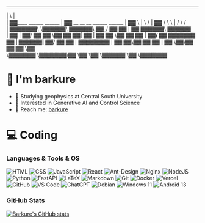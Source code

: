  __                         __
|  \                       |  \
| ▓▓____   ______   ______ | ▓▓   __ __    __  ______   ______
| ▓▓    \ |      \ /      \| ▓▓  /  \  \  |  \/      \ /      \
| ▓▓▓▓▓▓▓\ \▓▓▓▓▓▓\  ▓▓▓▓▓▓\ ▓▓_/  ▓▓ ▓▓  | ▓▓  ▓▓▓▓▓▓\  ▓▓▓▓▓▓\
| ▓▓  | ▓▓/      ▓▓ ▓▓   \▓▓ ▓▓   ▓▓| ▓▓  | ▓▓ ▓▓   \▓▓ ▓▓    ▓▓
| ▓▓__/ ▓▓  ▓▓▓▓▓▓▓ ▓▓     | ▓▓▓▓▓▓\| ▓▓__/ ▓▓ ▓▓     | ▓▓▓▓▓▓▓▓
| ▓▓    ▓▓\▓▓    ▓▓ ▓▓     | ▓▓  \▓▓\\▓▓    ▓▓ ▓▓      \▓▓     \
 \▓▓▓▓▓▓▓  \▓▓▓▓▓▓▓\▓▓      \▓▓   \▓▓ \▓▓▓▓▓▓ \▓▓       \▓▓▓▓▓▓▓

# 👋 I'm barkure
- 🏫 Studying geophysics at Central South University
- 🤖 Interested in Generative AI and Control Science
- 🥰 Reach me: [barkure](https://barku.re)
# 💻 Coding
### Languages & Tools & OS
![HTML](https://img.shields.io/badge/HTML5-E34F26?style=for-the-badge&logo=html5&logoColor=white)
![CSS](https://img.shields.io/badge/CSS3-1572B6?style=for-the-badge&logo=css3&logoColor=white)
![JavaScript](https://img.shields.io/badge/javascript-%23323330.svg?style=for-the-badge&logo=javascript&logoColor=%23F7DF1E)
![React](https://img.shields.io/badge/react-%2320232a.svg?style=for-the-badge&logo=react&logoColor=%2361DAFB)
![Ant-Design](https://img.shields.io/badge/-AntDesign-%230170FE?style=for-the-badge&logo=ant-design&logoColor=white)
![Nginx](https://img.shields.io/badge/nginx-%23009639.svg?style=for-the-badge&logo=nginx&logoColor=white)
![NodeJS](https://img.shields.io/badge/node.js-6DA55F?style=for-the-badge&logo=node.js&logoColor=white)
![Python](https://img.shields.io/badge/python-3670A0?style=for-the-badge&logo=python&logoColor=ffdd54)
![FastAPI](https://img.shields.io/badge/FastAPI-005571?style=for-the-badge&logo=fastapi)
![LaTeX](https://img.shields.io/badge/latex-%23008080.svg?style=for-the-badge&logo=latex&logoColor=white)
![Markdown](https://img.shields.io/badge/markdown-%23000000.svg?style=for-the-badge&logo=markdown&logoColor=white)
![Git](https://img.shields.io/badge/git-%23F05033.svg?style=for-the-badge&logo=git&logoColor=white)
![Docker](https://img.shields.io/badge/docker-%230db7ed.svg?style=for-the-badge&logo=docker&logoColor=white)
![Vercel](https://img.shields.io/badge/vercel-%23000000.svg?style=for-the-badge&logo=vercel&logoColor=white)
![GitHub](https://img.shields.io/badge/github-%23121011.svg?style=for-the-badge&logo=github&logoColor=white)
![VS Code](https://img.shields.io/badge/Vscode-007ACC?style=for-the-badge&logo=visualstudiocode&logoColor=white)
![ChatGPT](https://img.shields.io/badge/chatGPT-74aa9c?style=for-the-badge&logo=openai&logoColor=white)
![Debian](https://img.shields.io/badge/Debian-D70A53?style=for-the-badge&logo=debian&logoColor=white)
![Windows 11](https://img.shields.io/badge/Windows%2011-%230079d5.svg?style=for-the-badge&logo=Windows%2011&logoColor=white)
![Android 13](https://img.shields.io/badge/Android%2013-3DDC84?style=for-the-badge&logo=android&logoColor=white)
### GitHub Stats
[![Barkure's GitHub stats](https://github-readme-stats.vercel.app/api?username=barkure&show_icons=true&theme=ambient_gradient&hide_title=true)](https://github.com/barkure?tab=repositories)
